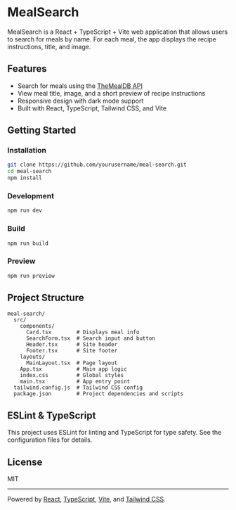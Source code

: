 # MealSearch

MealSearch is a React + TypeScript + Vite web application that allows users to search for meals by name. For each meal, the app displays the recipe instructions, title, and image.

## Features

- Search for meals using the [TheMealDB API](https://www.themealdb.com/api.php)
- View meal title, image, and a short preview of recipe instructions
- Responsive design with dark mode support
- Built with React, TypeScript, Tailwind CSS, and Vite

## Getting Started

### Installation

```sh
git clone https://github.com/yourusername/meal-search.git
cd meal-search
npm install
```

### Development

```sh
npm run dev
```

### Build

```sh
npm run build
```

### Preview

```sh
npm run preview
```

## Project Structure

```
meal-search/
  src/
    components/
      Card.tsx        # Displays meal info
      SearchForm.tsx  # Search input and button
      Header.tsx      # Site header
      Footer.tsx      # Site footer
    layouts/
      MainLayout.tsx  # Page layout
    App.tsx           # Main app logic
    index.css         # Global styles
    main.tsx          # App entry point
  tailwind.config.js  # Tailwind CSS config
  package.json        # Project dependencies and scripts
```

## ESLint & TypeScript

This project uses ESLint for linting and TypeScript for type safety. See the configuration files for details.

## License

MIT

---

Powered by [React](https://react.dev/), [TypeScript](https://www.typescriptlang.org/), [Vite](https://vitejs.dev/), and [Tailwind CSS](https://tailwindcss.com/).
